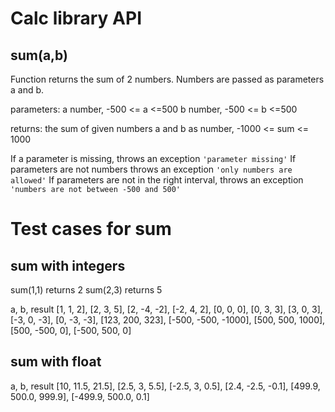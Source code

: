 # Calc library API

## **sum(a,b)**

Function returns the sum of 2 numbers. Numbers are passed as parameters a and b.

parameters:
a number, -500 <= a <=500
b number, -500 <= b <=500

returns:
the sum of given numbers a and b as number, -1000 <= sum <= 1000

If a parameter is missing, throws an exception `'parameter missing'`
If parameters are not numbers throws an exception `'only numbers are allowed'`
If parameters are not in the right interval, throws an exception `'numbers are not between -500 and 500'`

# Test cases for sum

## sum with integers

sum(1,1) returns 2
sum(2,3) returns 5

a, b, result
[1, 1, 2],
[2, 3, 5],
[2, -4, -2],
[-2, 4, 2],
[0, 0, 0],
[0, 3, 3],
[3, 0, 3],
[-3, 0, -3],
[0, -3, -3],
[123, 200, 323],
[-500, -500, -1000],
[500, 500, 1000],
[500, -500, 0],
[-500, 500, 0]

## sum with float

a, b, result
[10, 11.5, 21.5],
[2.5, 3, 5.5],
[-2.5, 3, 0.5],
[2.4, -2.5, -0.1],
[499.9, 500.0, 999.9],
[-499.9, 500.0, 0.1]

